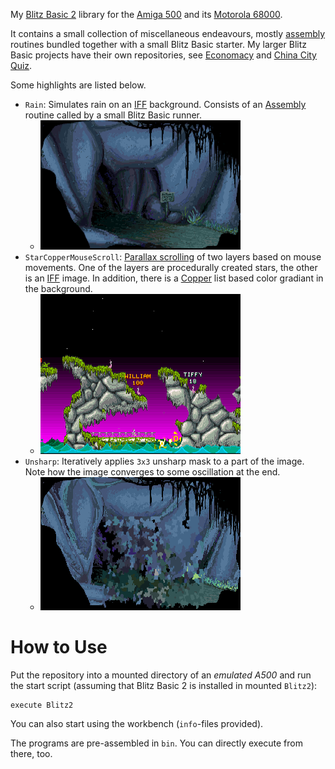 My [Blitz Basic 2](https://de.wikipedia.org/wiki/Blitz_Basic) library for the [Amiga 500](https://en.wikipedia.org/wiki/Amiga_500) and its [Motorola 68000](https://en.wikipedia.org/wiki/Motorola_68000).

It contains a small collection of miscellaneous endeavours, mostly [assembly](https://en.wikipedia.org/wiki/Assembly_language) routines bundled together with a small Blitz Basic starter. My larger Blitz Basic projects have their own repositories, see [Economacy](https://github.com/phoyh/economacy) and [China City Quiz](https://github.com/phoyh/china-city-quiz).

Some highlights are listed below.
* `Rain`: Simulates rain on an [IFF](https://en.wikipedia.org/wiki/Interchange_File_Format) background. Consists of an [Assembly](https://en.wikipedia.org/wiki/Assembly_language) routine called by a small Blitz Basic runner.
	* ![Rain](splash/Rain.png)
* `StarCopperMouseScroll`: [Parallax scrolling](https://en.wikipedia.org/wiki/Parallax_scrolling) of two layers based on mouse movements. One of the layers are procedurally created stars, the other is an [IFF](https://en.wikipedia.org/wiki/Interchange_File_Format) image. In addition, there is a [Copper](https://en.wikipedia.org/wiki/Amiga_Original_Chip_Set#Copper) list based color gradiant in the background.
	* ![StarCopperMouseScroll](splash/StarCopperMouseScroll.png)
* `Unsharp`: Iteratively applies `3x3` unsharp mask to a part of the image. Note how the image converges to some oscillation at the end.
	* ![Unsharp](splash/Unsharp.png)

# How to Use
Put the repository into a mounted directory of an *emulated A500* and run the start script (assuming that Blitz Basic 2 is installed in mounted `Blitz2`):
```
execute Blitz2
```

You can also start using the workbench (`info`-files provided).

The programs are pre-assembled in `bin`. You can directly execute from there, too.
